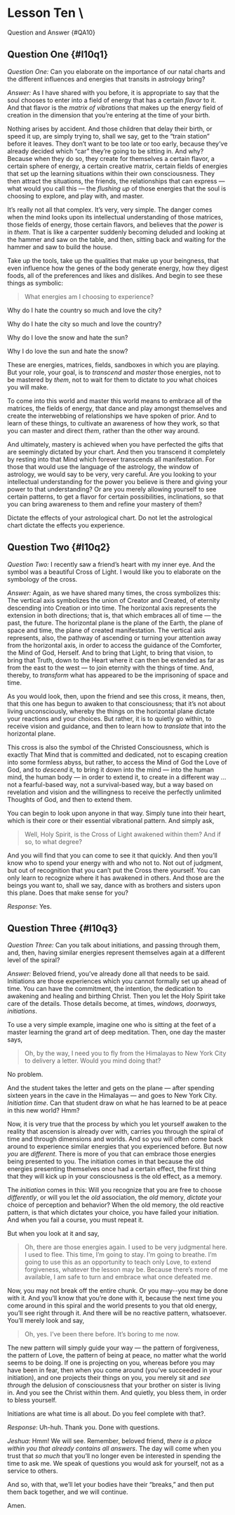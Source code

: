 # Lesson Ten \
Question and Answer {#QA10}

## <span class="tr_hide">Question One</span> {#l10q1}

<!-- Track q1 -->

*Question One:* Can you elaborate on the importance of our natal charts and
the different influences and energies that transits in astrology bring?

*Answer:* As I have shared with you before, it is appropriate to say that
the soul chooses to enter into a field of energy that has a certain
*flavor* to it. And that flavor is the *matrix of vibrations* that makes up
the energy field of creation in the dimension that you’re entering at
the time of your birth.

Nothing arises by accident. And those children that delay their birth,
or speed it up, are simply trying to, shall we say, get to the “train
station” before it leaves. They don’t want to be too late or too early,
because they’ve already decided which “car” they’re going to be sitting
in. And why? Because when they do so, they create for themselves a
certain flavor, a certain sphere of energy, a certain creative matrix,
certain fields of energies that set up the learning situations within
their own consciousness. They then attract the situations, the friends,
the relationships that can express — what would you call this — the
*flushing up* of those energies that the soul is choosing to explore, and
play with, and master.

It’s really not all that complex. It’s very, very simple. The danger
comes when the mind looks upon its intellectual understanding of those
matrices, those fields of energy, those certain flavors, and believes
that the *power* is in *them*. That is like a carpenter suddenly becoming
deluded and looking at the hammer and saw on the table, and then,
sitting back and waiting for the hammer and saw to build the house.

Take up the tools, take up the qualities that make up your beingness,
that even influence how the genes of the body generate energy, how they
digest foods, all of the preferences and likes and dislikes. And begin
to see these things as symbolic:

> What energies am I choosing to experience?

Why do I hate the country so much and love the city?

Why do I hate the city so much and love the country?

Why do I love the snow and hate the sun?

Why I do love the sun and hate the snow?

These are energies, matrices, fields, sandboxes in which you are
playing. But your role, your goal, is to *transcend* and *master* those
energies, not to be mastered by *them*, not to wait for them to dictate to
*you* what choices you will make.

To come into this world and master this world means to embrace all of
the matrices, the fields of energy, that dance and play amongst
themselves and create the interwebbing of relationships we have spoken
of prior. And to learn of these things, to cultivate an awareness of how
they work, so that you can master and direct *them*, rather than the other
way around.

And ultimately, mastery is achieved when you have perfected the gifts
that are seemingly dictated by your chart. And then you transcend it
completely by resting into that Mind which forever transcends all
manifestation. For those that would use the language of the astrology,
the window of astrology, we would say to be very, very careful. Are you
looking to your intellectual understanding for the power you believe is
there and giving your power to that understanding? Or are you merely
allowing yourself to see certain patterns, to get a flavor for certain
possibilities, inclinations, so that you can bring awareness to them and
refine your mastery of them?

Dictate the effects of your astrological chart. Do not let the
astrological chart dictate the effects you experience.

<!-- +filter -->

## <span class="tr_hide">Question Two</span> {#l10q2}

<!-- -filter -->

<!-- Track q2 -->

*Question Two:* I recently saw a friend’s heart with my inner eye. And the
symbol was a beautiful Cross of Light. I would like you to elaborate on
the symbology of the cross.

*Answer:* Again, as we have shared many times, the cross symbolizes this:
The vertical axis symbolizes the union of Creator and Created, of
eternity descending into Creation or into time. The horizontal axis
represents the extension in both directions; that is, that which
embraces all of time — the past, the future. The horizontal plane is the
plane of the Earth, the plane of space and time, the plane of created
manifestation. The vertical axis represents, also, the pathway of
ascending or turning your attention away from the horizontal axis, in
order to access the guidance of the Comforter, the Mind of God, Herself.
And to bring that Light, to bring that vision, to bring that Truth, down
to the Heart where it can then be extended as far as from the east to
the west — to join eternity with the things of time. And, thereby, to
*transform* what has appeared to be the imprisoning of space and time.

As you would look, then, upon the friend and see this cross, it means,
then, that this one has begun to awaken to that consciousness; that it’s
not about living unconsciously, whereby the things on the horizontal
plane dictate your reactions and your choices. But rather, it is to
quietly go within, to receive vision and guidance, and then to learn how
to *translate* that into the horizontal plane.

This cross is also the symbol of the Christed Consciousness, which is
exactly That Mind that is committed and dedicated, not to escaping
creation into some formless abyss, but rather, to access the Mind of God
the Love of God, and to *descend* it, to bring it down into the mind —
into the human mind, the human body — in order to extend it, to create
in a different way ... not a fearful-based way, not a survival-based
way, but a way based on revelation and vision and the willingness to
receive the perfectly unlimited Thoughts of God, and then to extend
them.

You can begin to look upon anyone in that way. Simply tune into their
heart, which is their core or their essential vibrational pattern. And
simply ask,

> Well, Holy Spirit, is the Cross of Light awakened within them? And if
> so, to what degree?

And you will find that you can come to see it that quickly. And then
you’ll know who to spend your energy with and who not to. Not out of
judgment, but out of recognition that you can’t put the Cross there
yourself. You can only learn to recognize where it has awakened in
others. And those are the beings you want to, shall we say, dance with
as brothers and sisters upon this plane. Does that make sense for you?

*Response*: Yes.

<!-- +filter -->

## <span class="tr_hide">Question Three</span> {#l10q3}

<!-- -filter -->

<!-- Track q3 -->

*Question Three:* Can you talk about initiations, and passing through them, and,
then, having similar energies represent themselves again at a different
level of the spiral?

*Answer:* Beloved friend, you’ve already done all that needs to be said.
Initiations are those experiences which you cannot formally set up ahead
of time. You can have the commitment, the intention, the dedication to
awakening and healing and birthing Christ. Then you let the Holy Spirit
take care of the details. Those details become, at times, *windows,
doorways, initiations*.

To use a very simple example, imagine one who is sitting at the feet of
a master learning the grand art of deep meditation. Then, one day the
master says,

> Oh, by the way, I need you to fly from the Himalayas to New York City to
> delivery a letter. Would you mind doing that?

No problem.

And the student takes the letter and gets on the plane — after spending
sixteen years in the cave in the Himalayas — and goes to New York City.
*Initiation time*. Can that student draw on what he has learned to be at
peace in this new world? Hmm?

Now, it is very true that the process by which you let yourself awaken
to the reality that ascension is already over with, carries you through
the spiral of time and through dimensions and worlds. And so you will
often come back around to experience similar energies that you
experienced before. But now *you* are *different*. There is more of you that
can embrace those energies being presented to you. The initiation comes
in that because the old energies presenting themselves once had a
certain effect, the first thing that they will kick up in your
consciousness is the old effect, as a memory.

The *initiation* comes in this: Will you recognize that you are free to
choose *differently*, or will you let the *old* association, the *old* memory,
*dictate* your choice of perception and behavior? When the old memory, the
old reactive pattern, is that which dictates your choice, you have
failed your initiation. And when you fail a course, you must repeat it.

But when you look at it and say,

> Oh, there are those energies again. I used to be very judgmental here. I
> used to flee. This time, I’m going to stay. I’m going to breathe. I’m
> going to use this as an opportunity to teach only Love, to extend
> forgiveness, whatever the lesson may be. Because there’s more of me
> available, I am safe to turn and embrace what once defeated me.

Now, you may not break off the entire chunk. Or you may--you may be done
with it. And you’ll know that you’re done with it, because the next time
you come around in this spiral and the world presents to you that old
energy, you’ll see right through it. And there will be no reactive
pattern, whatsoever. You’ll merely look and say,

> Oh, yes. I’ve been there before. It’s boring to me now.

The new pattern will simply guide your way — the pattern of forgiveness,
the pattern of Love, the pattern of being at peace, no matter what the
world seems to be doing. If one is projecting on you, whereas before you
may have been in fear, then when you come around (you’ve succeeded in
your initiation), and one projects their things on you, you merely sit
and *see through* the delusion of consciousness that your brother on
sister is living in. And you see the Christ within them. And quietly,
you bless them, in order to bless yourself.

Initiations are what time is all about. Do you feel complete with that?.

*Response*: Uh-huh. Thank you. Done with questions.

*Jeshua*: Hmm! We will see. Remember, beloved friend, *there is a place
within you that already contains all answers*. The day will come when you
trust that *so much* that you’ll no longer even be interested in spending
the time to ask me. We speak of questions you would ask for yourself,
not as a service to others.

And so, with that, we’ll let your bodies have their “breaks,” and then
put them back together, and we will continue.

Amen.

